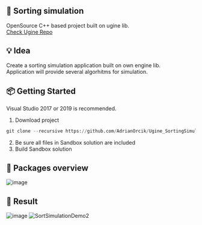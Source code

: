 :pencil: Sorting simulation 
---------
OpenSource C++ based project built on ugine lib. <br> 
[Check Ugine Repo](https://github.com/AdrianOrcik/ugine)

:bulb: Idea
---------
Create a sorting simulation application built on own engine lib. <br>
Application will provide several algorhitms for simulation.

:package: Getting Started
---------
Visual Studio 2017 or 2019 is recommended. <br>
1. Download project
```python
git clone --recursive https://github.com/AdrianOrcik/Ugine_SortingSimulation
```
2. Be sure all files in Sandbox solution are included
3. Build Sandbox solution

:pushpin: Packages overview
---------
![image](https://user-images.githubusercontent.com/14979589/83035557-48546e80-a042-11ea-9e25-58507964905e.png)

:tada: Result
---------
![image](https://user-images.githubusercontent.com/14979589/83034468-f6f7af80-a040-11ea-8320-34ff8c8ffaf5.png)
![SortSimulationDemo2](https://user-images.githubusercontent.com/14979589/83034847-61105480-a041-11ea-810c-f1573d1f4fc2.gif)
